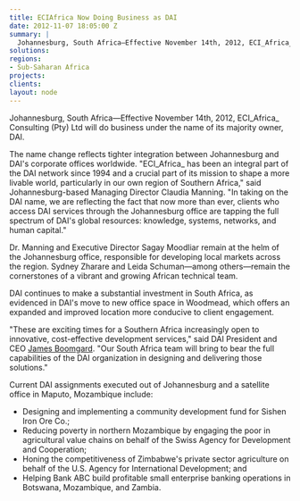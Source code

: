 ```yaml
---
title: ECIAfrica Now Doing Business as DAI
date: 2012-11-07 18:05:00 Z
summary: |
  Johannesburg, South Africa—Effective November 14th, 2012, ECI_Africa_ Consulting (Pty) Ltd will do business under the name of its majority owner, DAI.
solutions:
regions:
- Sub-Saharan Africa
projects:
clients:
layout: node
---
```

Johannesburg, South Africa—Effective November 14th, 2012, ECI_Africa_ Consulting (Pty) Ltd will do business under the name of its majority owner, DAI.

The name change reflects tighter integration between Johannesburg and DAI's corporate offices worldwide. "ECI_Africa_ has been an integral part of the DAI network since 1994 and a crucial part of its mission to shape a more livable world, particularly in our own region of Southern Africa," said Johannesburg-based Managing Director Claudia Manning. "In taking on the DAI name, we are reflecting the fact that now more than ever, clients who access DAI services through the Johannesburg office are tapping the full spectrum of DAI's global resources: knowledge, systems, networks, and human capital."

Dr. Manning and Executive Director Sagay Moodliar remain at the helm of the Johannesburg office, responsible for developing local markets across the region. Sydney Zharare and Leida Schuman—among others—remain the cornerstones of a vibrant and growing African technical team.

DAI continues to make a substantial investment in South Africa, as evidenced in DAI's move to new office space in Woodmead, which offers an expanded and improved location more conducive to client engagement.

"These are exciting times for a Southern Africa increasingly open to innovative, cost-effective development services," said DAI President and CEO [James Boomgard][2]. "Our South Africa team will bring to bear the full capabilities of the DAI organization in designing and delivering those solutions."

Current DAI assignments executed out of Johannesburg and a satellite office in Maputo, Mozambique include:

* Designing and implementing a community development fund for Sishen Iron Ore Co.;
* Reducing poverty in northern Mozambique by engaging the poor in agricultural value chains on behalf of the Swiss Agency for Development and Cooperation;
* Honing the competitiveness of Zimbabwe's private sector agriculture on behalf of the U.S. Agency for International Development; and
* Helping Bank ABC build profitable small enterprise banking operations in Botswana, Mozambique, and Zambia.

[2]: /who-we-are/leadership/james-boomgard
